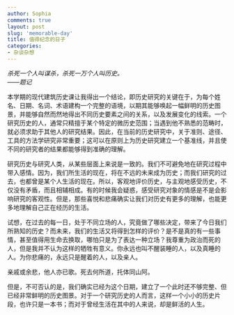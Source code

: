 ```yaml
---
author: Sophia
comments: true
layout: post
slug: 'memorable-day'
title: 值得纪念的日子
categories:
- 杂谈杂想
---
```


*杀死一个人叫谋杀，杀死一万个人叫历史。  
——题记*

本学期的现代建筑历史课让我得出一个结论，即历史研究的关键在于，为每个姓名、日期、名词、术语建构一个完整的语境，以期其能够唤起一幅鲜明的历史图景，并能够自然而然地得出不同历史要素之间的关系，以及发展变化的线索。一个研究历史的人，通常只精擅于某个特定的微历史范围；当遇到他不熟悉的范畴时，就必须求助于其他人的研究结果。因此，在当前的历史研究中，关于准则、途径、工具的方法学研究非常重要；这可以在原则上为历史研究建立一个基准线，并且使不同的研究者的结果都能够得到准确的理解。

研究历史与研究人类，从某些层面上来说是一致的。我们不可避免地在研究过程中带入感情。因为，我们所生活的现在，将在不远的未来成为历史；而我们研究的过去，也都曾是某个人生活的现在。所以，客观地评价历史，与主观地感受历史，不仅没有矛盾，而且相辅相成。有的时候我会疑惑，感受研究对象的情感是不是会影响研究的客观性。但是，那些喜悦和悲痛确实让我们对历史有更多的理解，也能更多地理解自己正在经历的生活。

试想，在过去的每一日，处于不同立场的人，究竟做了哪些决定，带来了今日我们所熟知的历史？而未来，我们的生活又将得到怎样的评价？是不是真的有一些事情，甚至值得用生命去换取，哪怕只是为了表达一种立场？我尊重为政治而死的人，但是我并不认为这样的牺牲有意义。你永远也叫不醒装睡的人，以及真睡的人。为你悲痛的，永远只是醒着的人，以及亲人。

亲戚或余悲，他人亦已歌。死去何所道，托体同山阿。

但是，不可否认的是，我们确实已经为这个日期，建立了一个此时还不够完整、但已经非常鲜明的历史图景。对于一个研究历史的人而言，这样一个小小的历史片段，也许只是一本书；而对于曾经生活在其中的人来说，却是鲜活的人生。